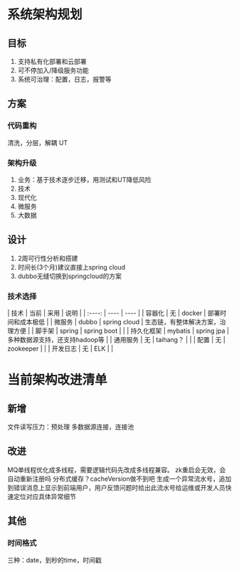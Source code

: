 # 系统架构规划
## 目标
1. 支持私有化部署和云部署
1. 可不停加入/降级服务功能
1. 系统可治理：配置，日志，报警等

## 方案
### 代码重构
清洗，分层，解耦
UT
### 架构升级
1. 业务：基于技术逐步迁移，用测试和UT降低风险
1. 技术
  1. 现代化
  1. 微服务
  1. 大数据

## 设计
1. 2周可行性分析和搭建
1. 时间长(3个月)建议直接上spring cloud
1. dubbo无缝切换到springcloud的方案

### 技术选择
| 技术 | 当前 | 采用 | 说明 |
| :----: | ---- | ---- |
| 容器化 | 无 | docker | 部署时间和成本极低 |
| 微服务 | dubbo | spring cloud | 生态链，有整体解决方案，治理方便 |
| 脚手架 | spring | spring boot |  |
| 持久化框架 | mybatis | spring jpa | 多种数据源支持，还支持hadoop等 |
| 通用服务 | 无 | taihang？ |  |
| 配置 | 无 | zookeeper |  |
| 开发日志 | 无 | ELK |  |

# 当前架构改进清单
## 新增
文件读写压力：预处理
多数据源连接，连接池

## 改进
MQ单线程优化成多线程，需要逻辑代码先改成多线程兼容。
zk重启会无效，会自动重新注册吗
分布式缓存？cacheVersion做不到吧
生成一个异常流水号，追加到错误消息上显示到前端用户，用户反馈问题时给出此流水号给运维或开发人员快速定位对应具体异常细节

## 其他
### 时间格式
三种：date，到秒的time，时间戳
